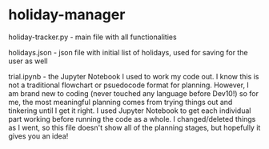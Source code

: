 # holiday-manager

holiday-tracker.py - main file with all functionalities

holidays.json - json file with initial list of holidays, used for saving for the user as well

trial.ipynb - the Jupyter Notebook I used to work my code out. I know this is not a traditional flowchart or psuedocode format for planning. However, I am brand new to coding (never touched any language before Dev10!) so for me, the most meaningful planning comes from trying things out and tinkering until I get it right. I used Jupyter Notebook to get each individual part working before running the code as a whole. I changed/deleted things as I went, so this file doesn't show all of the planning stages, but hopefully it gives you an idea!
